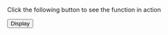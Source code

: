 <html>  
<head>  
<script type = "text/javascript">  
let color = "green";
         console.log = (green);
</script>  
</head>  
<body>  
<p>Click the following button to see the function in action</p>  
<input type = "button" onclick = "myfunction()" value = "Display">  
</body>  
</html>  
